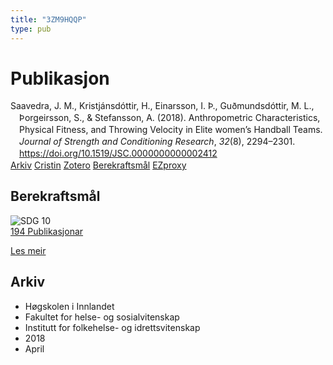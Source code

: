 ```yaml
---
title: "3ZM9HQQP"
type: pub
---
```

<h1>Publikasjon</h1>
<article id="csl-bib-container-3ZM9HQQP" class="csl-bib-container">
  <div class="csl-bib-body" style="line-height: 1.35; padding-left: 1em; text-indent:-1em;">
  <div class="csl-entry">Saavedra, J. M., Kristj&#xE1;nsd&#xF3;ttir, H., Einarsson, I. &#xDE;., Gu&#xF0;mundsd&#xF3;ttir, M. L., &#xDE;orgeirsson, S., &amp; Stefansson, A. (2018). Anthropometric Characteristics, Physical Fitness, and Throwing Velocity in Elite women&#x2019;s Handball Teams. <i>Journal of Strength and Conditioning Research</i>, <i>32</i>(8), 2294&#x2013;2301. <a href="https://doi.org/10.1519/JSC.0000000000002412">https://doi.org/10.1519/JSC.0000000000002412</a></div>
</div>
  <div class="csl-bib-buttons">
    <a href="#taxonomy-article-3ZM9HQQP" class="csl-bib-button">Arkiv</a>
    <a href alt="Cristin URL" class="csl-bib-button">Cristin</a>
    <a href alt="Zotero URL" class="csl-bib-button">Zotero</a>
    <a href="#sdg-article-3ZM9HQQP" class="csl-bib-button">Berekraftsmål</a>
    <a href="http://ezproxy.inn.no/login?url=https://doi.org/10.1519/JSC.0000000000002412" class="csl-bib-button">EZproxy</a>
  </div>
  <div id="csl-bib-meta-container-3ZM9HQQP"></div>
</article>
<div id="csl-bib-meta-3ZM9HQQP" class="csl-bib-meta">
  <article id="sdg-article-3ZM9HQQP" class="sdg-article">
    <h1>Berekraftsmål</h1>
    <div class="sdg-container"><div id="sdg10" class="sdg">
<img src="{{< params subfolder >}}images/sdg/sdg10_no.png" class="image" alt="SDG 10">
<div class="sdg-overlay">
<a href="{{< params subfolder >}}no/archive/?sdg=10#archive" class="sdg-publication-count"><span>194</span> Publikasjonar</a>
<p><a href="https://www.fn.no/om-fn/fns-baerekraftsmaal/mindre-ulikhet?lang=nno-NO" class="sdg-read-more">Les meir</a></p>
</div>
</div></div>
  </article>
  <article id="taxonomy-article-3ZM9HQQP" class="taxonomy-article">
    <h1>Arkiv</h1>
    <ul>
      <li>Høgskolen i Innlandet</li>
      <li>Fakultet for helse- og sosialvitenskap</li>
      <li>Institutt for folkehelse- og idrettsvitenskap</li>
      <li>2018</li>
      <li>April</li>
    </ul>
  </article>
</div>
